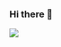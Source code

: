 ### Hi there 👋

<img src="https://readme-typing-svg.herokuapp.com/?lines=你好！;欢迎光临我的GitHub主页&font=Roboto" />

